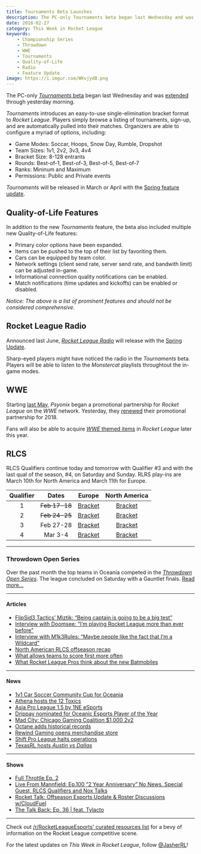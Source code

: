 ```yaml
---
title: Tournaments Beta Launches
description: The PC-only Tournaments beta began last Wednesday and was extended through yesterday morning.
date: 2018-02-27
category: This Week in Rocket League
keywords:
    - Championship Series
    - Throwdown
    - WWE
    - Tournaments
    - Quality-of-Life
    - Radio
    - Feature Update
image: https://i.imgur.com/WKvjydB.png
---
```


The PC-only [_Tournaments_ beta](https://www.rocketleague.com/news/tournaments-beta-on-steam--what-you-need-to-know/) began last Wednesday and was [extended](https://twitter.com/RocketLeague/status/967129845158223872) through yesterday morning.

_Tournaments_ introduces an easy-to-use single-elimination bracket format to _Rocket League_. Players simply browse a listing of tournaments, sign-up, and are automatically pulled into their matches. Organizers are able to configure a myriad of options, including:

-   Game Modes: Soccar, Hoops, Snow Day, Rumble, Dropshot
-   Team Sizes: 1v1, 2v2, 3v3, 4v4
-   Bracket Size: 8-128 entrants
-   Rounds: Best-of-1, Best-of-3, Best-of-5, Best-of-7
-   Ranks: Mininum and Maximum
-   Permissions: Public and Private events

_Tournaments_ will be released in March or April with the [Spring feature update](https://www.rocketleague.com/news/rocket-league-roadmap-spring-2018/).

## Quality-of-Life Features

In addition to the new _Tournaments_ feature, the beta also included multiple new Quality-of-Life features:

-   Primary color options have been expanded.
-   Items can be pushed to the top of their list by favoriting them.
-   Cars can be equipped by team color.
-   Network settings (client send rate, server send rate, and bandwith limit) can be adjusted in-game.
-   Informational connection quality notifications can be enabled.
-   Match notifications (time updates and kickoffs) can be enabled or disabled.

_Notice: The above is a list of prominent features and should not be considered comprehensive._

## Rocket League Radio

Announced last June, [_Rocket League Radio_](https://www.rocketleague.com/news/monstercat-playlist-rocket-league-radio/) will release with the [Spring Update](https://www.rocketleague.com/news/rocket-league-x-monstercat-vol--2-coming-in-spring-update/).

Sharp-eyed players might have noticed the radio in the _Tournaments_ beta. Players will be able to listen to the _Monstercat_ playlists throughtout the in-game modes.

## WWE

Starting [last May](https://www.rocketleague.com/news/rocket-league-wwe-partnership-backlash/), _Psyonix_ began a promotional partnership for _Rocket League_ on the _WWE_ network. Yesterday, they [renewed](https://www.rocketleague.com/news/wwe-items-coming-to-rocket-league-this-spring/) their promotional partnership for 2018.

Fans will also be able to acquire [_WWE_ themed items](https://www.rocketleague.com/news/wwe-items-coming-to-rocket-league-this-spring/) in _Rocket League_ later this year.

## RLCS

RLCS Qualifiers continue today and tomorrow with Qualifier #3 and with the last qual of the season, #4, on Saturday and Sunday. RLRS play-ins are March 10th for North America and March 11th for Europe.

| **Qualifier** |   **Dates**   |                                        **Europe**                                        |                                    **North America**                                     |
| :-----------: | :-----------: | :--------------------------------------------------------------------------------------: | :--------------------------------------------------------------------------------------: |
|       1       | ~~Feb 17-18~~ | [Bracket](https://smash.gg/tournament/rlcs-season-5/events/eu-open-qualifier-1/overview) | [Bracket](https://smash.gg/tournament/rlcs-season-5/events/na-open-qualifier-1/overview) |
|       2       | ~~Feb 24-25~~ | [Bracket](https://smash.gg/tournament/rlcs-season-5/events/eu-open-qualifier-2/overview) | [Bracket](https://smash.gg/tournament/rlcs-season-5/events/na-open-qualifier-2/overview) |
|       3       |   Feb 27-28   | [Bracket](https://smash.gg/tournament/rlcs-season-5/events/eu-open-qualifier-3/overview) | [Bracket](https://smash.gg/tournament/rlcs-season-5/events/na-open-qualifier-3/overview) |
|       4       |    Mar 3-4    | [Bracket](https://smash.gg/tournament/rlcs-season-5/events/eu-open-qualifier-4/overview) | [Bracket](https://smash.gg/tournament/rlcs-season-5/events/na-open-qualifier-4/overview) |

---

### Throwdown Open Series

Over the past month the top teams in Oceania competed in the [_Throwdown Open Series_](https://octane.gg/event/throwdown-open-series). The league concluded on Saturday with a Gauntlet finals. [Read more...](https://octane.gg/news/chiefs-esports-wins-throwdown-open-series/)

---

#### Articles

-   [FlipSid3 Tactics’ Miztik: “Being captain is going to be a big test”](http://rocketeers.gg/flipsid3-tactics-miztik-being-captain-is-going-to-be-a-big-test/)
-   [Interview with Doomsee: “I’m playing Rocket League more than ever before”](http://rocketeers.gg/interview-with-doomsee-im-playing-rocket-league-more-than-ever/)
-   [Interview with M1k3Rules: “Maybe people like the fact that I’m a Wildcard”](http://rocketeers.gg/interview-with-m1k3rules-rlrs-new-team/)
-   [North American RLCS offseason recap](https://octane.gg/news/north-american-rlcs-offseason-recap/)
-   [What allows teams to score first more often](https://www.reddit.com/r/RocketLeagueEsports/comments/7zs2p6/what_allows_teams_to_score_first_more_often/)
-   [What Rocket League Pros think about the new Batmobiles](http://rocketeers.gg/will-rocket-league-pros-use-new-batmobiles/)

---

#### News

-   [1v1 Car Soccer Community Cup for Oceania](https://twitter.com/ByzaRL/status/967958142393860098)
-   [Athena hosts the 12 Toxics](https://www.twitch.tv/videos/233135727)
-   [Asia Pro League 1.5 by 1NE eSports](https://nm.reddit.com/r/RocketLeagueEsports/comments/7zdfdp/asia_pro_league_15_showcasing_the_top_8_asian/)
-   [Drippay nominated for Oceanic Esports Player of the Year](https://twitter.com/yumi_cheeseman/status/968388200673759232)
-   [Mad City: Chicago Gaming Coalition \$1,000 2v2](https://madcity.gg/events/2v2-chi-rocket-league-open/)
-   [Octane adds historical records](https://twitter.com/Slokh_/status/968221761715175424)
-   [Rewind Gaming opens merchandise store](http://store.rewindrl.uk/)
-   [Shift Pro League halts operations](https://twitter.com/ShiftProLeague/status/968516343476703234)
-   [TexasRL hosts _Austin vs Dallas_](https://smash.gg/tournament/texasrl-locals-austin-vs-dallas/events)

---

#### Shows

-   [Full Throttle Ep. 2](https://www.twitch.tv/videos/233222668)
-   [Live From Mannfield: Ep.100 “2 Year Anniversary” No News, Special Guest, RLCS Qualifiers and Nox Talks](http://www.lfmannfield.com/episodes/2018/2/25/ep100-2-year-anniversary-no-news-special-guest-rlcs-qualifiers-and-nox-talks)
-   [Rocket Talk: Offseason Esports Update & Roster Discussions w/CloudFuel](https://www.youtube.com/watch?v=1mqcUQQ5ITg)
-   [The Talk Back: Ep. 36 | feat. Tylacto](https://www.twitch.tv/videos/231852696)

---

Check out [/r/RocketLeagueEsports' curated resources list](https://www.reddit.com/r/RocketLeagueEsports/wiki/links) for a bevy of information on the Rocket League competitive scene.

For the latest updates on _This Week in Rocket League_, follow [@JasherRL](https://twitter.com/JasherRL)!
